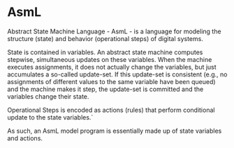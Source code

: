 AsmL
====

Abstract State Machine Language - AsmL - is a language for modeling the structure (state) and behavior (operational steps) of digital systems.

State is contained in variables. An abstract state machine computes stepwise, simultaneous updates on these variables. When the machine executes assignments, it does not actually change the variables, but just accumulates a so-called update-set. If this update-set is consistent (e.g., no assignments of different values to the same variable have been queued) and the machine makes it step, the update-set is committed and the variables change their state.

Operational Steps is encoded as actions (rules) that perform conditional update to the state variables.`

As such, an AsmL model program is essentially made up of state variables and actions.


